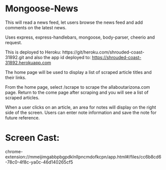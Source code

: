 # Mongoose-News
This will read a news feed, let users browse the news feed and add comments on the latest news. 

Uses express, express-handlebars, mongoose, body-parser, cheerio and request. 

This is deployed to Heroku: https://git/heroku.com/shrouded-coast-31892.git and also the app id  deployed to:
https://shrouded-coast-31892.herokuapp.com

 
 The home page will be used to display a list of scraped article titles and their links.

 From the home page, select /scrape to scrape the allaboutarizona.com page. 
 Return to the come page after scraping and you will see a list of scraped articles. 

 When a user clicks on an article, an area for notes will display on the right side of the screen. Users can enter note information and save the note for future reference. 

# Screen Cast:

chrome-extension://mmeijimgabbpbgpdklnllpncmdofkcpn/app.html#/files/cc6b8cd6-78c0-4f8c-ya0c-46d140265cf5





 
